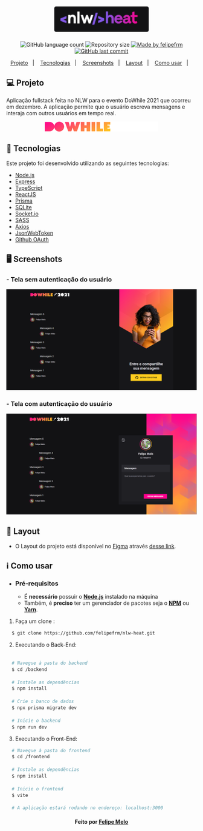 <h1 align="center">
    <img alt="NextLevelWeek" title="#NextLevelWeek" src=".github/nlwheat.png" width="250px" />
</h1>

<p align="center">
  <img alt="GitHub language count" src="https://img.shields.io/github/languages/count/felipefrm/nlw-heat?color=%2304D361">

  <img alt="Repository size" src="https://img.shields.io/github/repo-size/felipefrm/nlw-heat">
	
  <a href="https://www.linkedin.com/in/felipe-melo-a78504186/">
    <img alt="Made by felipefrm" src="https://img.shields.io/badge/made%20by-felipefrm-%2304D361">
  </a>

  <a href="https://github.com/felipefrm/nlw-heat/commits/master">
    <img alt="GitHub last commit" src="https://img.shields.io/github/last-commit/felipefrm/nlw-heat">
  </a>
</p>

<p align="center">
  <a href="#projeto">Projeto</a>&nbsp;&nbsp;&nbsp;|&nbsp;&nbsp;&nbsp;
  <a href="#tecnologias">Tecnologias</a>&nbsp;&nbsp;&nbsp;|&nbsp;&nbsp;&nbsp;
  <a href="#screenshots">Screenshots</a>&nbsp;&nbsp;&nbsp;|&nbsp;&nbsp;&nbsp;
  <a href="#layout">Layout</a>&nbsp;&nbsp;&nbsp;|&nbsp;&nbsp;&nbsp;
  <a href="#como-usar">Como usar</a>&nbsp;&nbsp;&nbsp;|&nbsp;&nbsp;&nbsp;
</p>

<a id="projeto"></a>
## 💻 Projeto 

Aplicação fullstack feita no NLW para o evento DoWhile 2021 que ocorreu em dezembro. A aplicação permite que o usuário escreva mensagens e interaja com outros usuários em tempo real.

<p align="center">
   <img src="./.github/dowhile.svg" alt="DoWhile" width="300px"/>
</p>

<a id="tecnologias"></a>
## :rocket: Tecnologias

Este projeto foi desenvolvido utilizando as seguintes tecnologias:

- [Node.js][nodejs]
- [Express](https://expressjs.com/pt-br/)
- [TypeScript][typescript]
- [ReactJS][reactjs]
- [Prisma](https://www.prisma.io/)
- [SQLite](https://www.sqlite.org/index.html)
- [Socket.io](https://socket.io/)
- [SASS](https://sass-lang.com/)
- [Axios](https://axios-http.com/docs/intro)
- [JsonWebToken](https://jwt.io/)
- [Github OAuth](https://docs.github.com/pt/developers/apps/building-oauth-apps/authorizing-oauth-apps)

<a id="screenshots"></a>
## 🖥️ Screenshots

### - Tela sem autenticação do usuário
<div>
   <img src="./.github/without-login.png" width="">
</div>

### - Tela com autenticação do usuário
<div>
   <img src="./.github/with-login.png" width="">
</div>

<a id="layout"></a>
## 🔖 Layout

- O Layout do projeto está disponível no [Figma](https://www.figma.com/) através [desse link](https://www.figma.com/community/file/1031699316177416916).


<a id="como-usar"></a>
## :information_source: Como usar

- ### **Pré-requisitos**

  - É **necessário** possuir o **[Node.js](https://nodejs.org/en/)** instalado na máquina
  - Também, é **preciso** ter um gerenciador de pacotes seja o **[NPM](https://www.npmjs.com/)** ou **[Yarn](https://yarnpkg.com/)**.

1. Faça um clone :

```sh
  $ git clone https://github.com/felipefrm/nlw-heat.git
```

2. Executando o Back-End:

```sh

  # Navegue à pasta do backend
  $ cd /backend

  # Instale as dependências
  $ npm install

  # Crie o banco de dados
  $ npx prisma migrate dev

  # Inicie o backend
  $ npm run dev
```

3. Executando o Front-End:

```sh
  # Navegue à pasta do frontend
  $ cd /frontend
  
  # Instale as dependências
  $ npm install
  
  # Inicie o frontend
  $ vite

  # A aplicação estará rodando no endereço: localhost:3000
```


<h4 align="center">
     Feito por <a href="https://www.linkedin.com/in/felipe-melo-a78504186/" target="_blank">Felipe Melo</a>
</h4>

[nodejs]: https://nodejs.org/
[typescript]: https://www.typescriptlang.org/
[expo]: https://expo.io/
[reactjs]: https://reactjs.org
[rn]: https://facebook.github.io/react-native/
